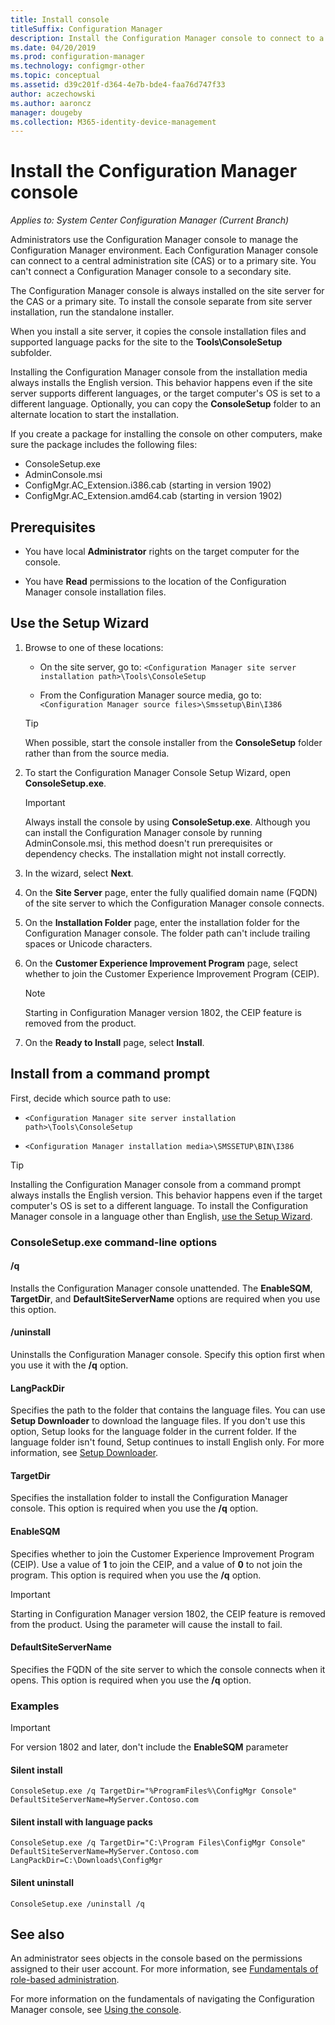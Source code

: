 ```yaml
---
title: Install console
titleSuffix: Configuration Manager
description: Install the Configuration Manager console to connect to a central administration site or primary site.
ms.date: 04/20/2019
ms.prod: configuration-manager
ms.technology: configmgr-other
ms.topic: conceptual
ms.assetid: d39c201f-d364-4e7b-bde4-faa76d747f33
author: aczechowski
ms.author: aaroncz
manager: dougeby
ms.collection: M365-identity-device-management
---
```


# Install the Configuration Manager console

*Applies to: System Center Configuration Manager (Current Branch)*

Administrators use the Configuration Manager console to manage the Configuration Manager environment. Each Configuration Manager console can connect to a central administration site (CAS) or to a primary site. You can't connect a Configuration Manager console to a secondary site.

The Configuration Manager console is always installed on the site server for the CAS or a primary site. To install the console separate from site server installation, run the standalone installer.  

When you install a site server, it copies the console installation files and supported language packs for the site to the **Tools\ConsoleSetup** subfolder.

Installing the Configuration Manager console from the installation media always installs the English version. This behavior happens even if the site server supports different languages, or the target computer's OS is set to a different language. Optionally, you can copy the **ConsoleSetup** folder to an alternate location to start the installation.

If you create a package for installing the console on other computers, make sure the package includes the following files:<!--3612513-->

- ConsoleSetup.exe
- AdminConsole.msi
- ConfigMgr.AC_Extension.i386.cab (starting in version 1902)
- ConfigMgr.AC_Extension.amd64.cab (starting in version 1902)



## Prerequisites

- You have local **Administrator** rights on the target computer for the console.  

- You have **Read** permissions to the location of the Configuration Manager console installation files.  


## Use the Setup Wizard  

1. Browse to one of these locations:  

    - On the site server, go to: `<Configuration Manager site server installation path>\Tools\ConsoleSetup`  

    - From the Configuration Manager source media, go to: `<Configuration Manager source files>\Smssetup\Bin\I386`  

    > [!TIP]  
    > When possible, start the console installer from the **ConsoleSetup** folder rather than from the source media.

2. To start the Configuration Manager Console Setup Wizard, open **ConsoleSetup.exe**.  

    > [!IMPORTANT]  
    > Always install the console by using **ConsoleSetup.exe**. Although you can install the Configuration Manager console by running AdminConsole.msi, this method doesn't run prerequisites or dependency checks. The installation might not install correctly.  

3. In the wizard, select **Next**.  

4. On the **Site Server** page, enter the fully qualified domain name (FQDN) of the site server to which the Configuration Manager console connects.  

5. On the **Installation Folder** page, enter the installation folder for the Configuration Manager console. The folder path can't include trailing spaces or Unicode characters.  

6. On the **Customer Experience Improvement Program** page, select whether to join the Customer Experience Improvement Program (CEIP).  

    > [!Note]  
    > Starting in Configuration Manager version 1802, the CEIP feature is removed from the product.

7. On the **Ready to Install** page, select **Install**.  



## Install from a command prompt  

First, decide which source path to use:  

- `<Configuration Manager site server installation path>\Tools\ConsoleSetup`  

- `<Configuration Manager installation media>\SMSSETUP\BIN\I386`  

> [!TIP]  
> Installing the Configuration Manager console from a command prompt always installs the English version. This behavior happens even if the target computer's OS is set to a different language. To install the Configuration Manager console in a language other than English, [use the Setup Wizard](#use-the-setup-wizard).  


### ConsoleSetup.exe command-line options

#### /q

Installs the Configuration Manager console unattended. The **EnableSQM**, **TargetDir**, and **DefaultSiteServerName** options are required when you use this option.

#### /uninstall

Uninstalls the Configuration Manager console. Specify this option first when you use it with the **/q** option.

#### LangPackDir

Specifies the path to the folder that contains the language files. You can use **Setup Downloader** to download the language files. If you don't use this option, Setup looks for the language folder in the current folder. If the language folder isn't found, Setup continues to install English only. For more information, see [Setup Downloader](setup-downloader.md).

#### TargetDir

Specifies the installation folder to install the Configuration Manager console. This option is required when you use the **/q** option.

#### EnableSQM

Specifies whether to join the Customer Experience Improvement Program (CEIP). Use a value of **1** to join the CEIP, and a value of **0** to not join the program. This option is required when you use the **/q** option.

> [!Important]  
> Starting in Configuration Manager version 1802, the CEIP feature is removed from the product. Using the parameter will cause the install to fail.

#### DefaultSiteServerName

Specifies the FQDN of the site server to which the console connects when it opens. This option is required when you use the **/q** option.


### Examples

> [!Important]  
> For version 1802 and later, don't include the **EnableSQM** parameter

#### Silent install

`ConsoleSetup.exe /q TargetDir="%ProgramFiles%\ConfigMgr Console" DefaultSiteServerName=MyServer.Contoso.com`

#### Silent install with language packs

`ConsoleSetup.exe /q TargetDir="C:\Program Files\ConfigMgr Console" DefaultSiteServerName=MyServer.Contoso.com LangPackDir=C:\Downloads\ConfigMgr`  

#### Silent uninstall

`ConsoleSetup.exe /uninstall /q`  



## See also

An administrator sees objects in the console based on the permissions assigned to their user account. For more information, see [Fundamentals of role-based administration](/sccm/core/understand/fundamentals-of-role-based-administration).

For more information on the fundamentals of navigating the Configuration Manager console, see [Using the console](/sccm/core/servers/manage/admin-console).
